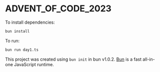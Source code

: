 # ADVENT_OF_CODE_2023

To install dependencies:

```bash
bun install
```

To run:

```bash
bun run day1.ts
```

This project was created using `bun init` in bun v1.0.2. [Bun](https://bun.sh) is a fast all-in-one JavaScript runtime.
